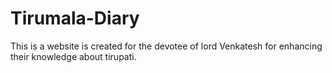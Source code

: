 # Tirumala-Diary
This is a website is created for the devotee of lord Venkatesh for enhancing their knowledge about tirupati.
